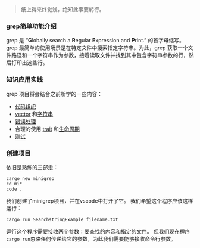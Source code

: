 > <font face = "楷体">纸上得来终觉浅，绝知此事要躬行。</font>

### grep简单功能介绍
grep 是 “**G**lobally search a **R**egular **E**xpression and **P**rint.” 的首字母缩写。grep 最简单的使用场景是在特定文件中搜索指定字符串。为此，grep 获取一个文件路径和一个字符串作为参数，接着读取文件并找到其中包含字符串参数的行，然后打印出这些行。

### 知识应用实践
grep 项目将会结合之前所学的一些内容：
- [代码组织](../09代码组织.md)
- [vector](../10常用集合：Vector-String-HashMap.md#vector) 和[字符串](../10常用集合：Vector-String-HashMap.md#string)
- [错误处理](../11错误处理.md)
- 合理的使用 [trait](../13trait.md) 和[生命周期](../14生命周期.md)
- [测试](../15编写自动化测试.md)

### 创建项目
依旧是熟练的三部走：
```shell
cargo new minigrep
cd mi*
code .
```
我们创建了minigrep项目，并在vscode中打开了它。
我们希望这个程序应该这样运行：
```shell
cargo run SearchstringExample filename.txt
```
运行这个程序需要接收两个参数：要查找的内容和指定的文件。
但我们现在程序`cargo run`忽略任何传递给它的参数，为此我们需要能够接收命令行参数。